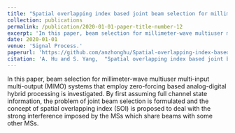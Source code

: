 ```yaml
---
title: "Spatial overlapping index based joint beam selection for millimeter-wave multiuser MIMO systems"
collection: publications
permalink: /publication/2020-01-01-paper-title-number-12
excerpt: 'In this paper, beam selection for millimeter-wave multiuser multi-input multi-output (MIMO) systems that employ zero-forcing based analog-digital hybrid processing is investigated. By first assuming full channel state information, the problem of joint beam selection is formulated and the concept of spatial overlapping index (SOI) is proposed to deal with the strong interference imposed by the MSs which share beams with some other MSs.'
date: 2020-01-01
venue: 'Signal Process.'
paperurl: 'https://github.com/anzhonghu/Spatial-overlapping-index-based-joint-beam-selection-for-millimeter-wave-multiuser-MIMO-systems'
citation: 'A. Hu and S. Yang,  "Spatial overlapping index based joint beam selection for millimeter-wave multiuser MIMO systems," <i>Signal Process.</i>, vol. 167, pp. 1-10, Jan. 2020.'
---
```

In this paper, beam selection for millimeter-wave multiuser multi-input multi-output (MIMO) systems that employ zero-forcing based analog-digital hybrid processing is investigated. By first assuming full channel state information, the problem of joint beam selection is formulated and the concept of spatial overlapping index (SOI) is proposed to deal with the strong interference imposed by the MSs which share beams with some other MSs.
